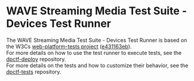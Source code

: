 WAVE Streaming Media Test Suite - Devices Test Runner
=================

The WAVE Streaming Media Test Suite - Devices Test Runner is based on the W3Cs [web-platform-tests project](https://github.com/web-platform-tests/wpt) ([e431163eb](https://github.com/web-platform-tests/wpt/tree/e431163eb7e1a2411801ca35f6f4a9d6e0d3bed4)).  
For more details on how to use the test runner to execute tests, see the [dpctf-deploy](https://github.com/cta-wave/dpctf-deploy) repository.  
For more details on the tests and how to customize their behavior, see the [dpctf-tests](https://github.com/cta-wave/dpctf-tests) repository.
